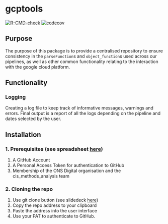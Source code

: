 # gcptools

<!-- badges: start -->
[![R-CMD-check](https://github.com/ONSdigital/gcptools/actions/workflows/r.yml/badge.svg)](https://github.com/ONSdigital/gcptools/actions/workflows/r.yml)
[![codecov](https://codecov.io/gh/ONSdigital/gcptools_PUBLIC/branch/main/graph/badge.svg?token=bV6FD7PUSr)](https://codecov.io/gh/ONSdigital/gcptools_PUBLIC)
<!-- badges: end -->

## Purpose
The purpose of this package is to provide a centralised repository to ensure consistency in the `parseFunction`s and `object_function`s used across our pipelines, as well as other common functionality relating to the interaction with the google cloud platform. 


## Functionality
### Logging
Creating a log file to keep track of informative messages, warnings and errors. Final output is a report of all the logs depending on the pipeline and dates selected by the user.

  ## Installation

  
### 1. Prerequisites (see spreadsheet   [here](https://officenationalstatistics.sharepoint.com/:x:/r/sites/covid19/CISA_Analysis/Polestar/ProjectManagement_Audit/Polestar%20user%20access%20check.xlsx?d=w48ca63f23a9744e99a85b18a41e50f1c&csf=1&web=1&e=Umppp3))
 
 1. A GitHub Account
 2. A Personal Access Token for authentication to GitHub
 3. Membership of the ONS Digital organisation and the cis_methods_analysis team

### 2. Cloning the repo
 1. Use git clone button (see slidedeck [here](https://officenationalstatistics.sharepoint.com/:p:/r/sites/covid19/CISA_Analysis/Polestar/User_Guidance/Screenshot%20walk%20throughs.pptx?d=w6fd6a1ec9fe847848e07d962b76da5bf&csf=1&web=1&e=H1XX7g))
 2. Copy the repo address to your clipboard
 3. Paste the address into the user interface
 4. Use your PAT to authenticate to GitHub.


